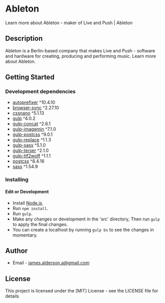 # Ableton

Learn more about Ableton - maker of Live and Push | Ableton

## Description

Ableton is a Berlin-based company that makes Live and Push - software and hardware for creating, producing and performing music. Learn more about Ableton.

## Getting Started

### Development dependencies

- [autoprefixer](https://www.npmjs.com/package/autoprefixer) ^10.4.10
- [browser-sync](https://www.npmjs.com/package/browser-sync) ^2.27.10
- [cssnano](https://www.npmjs.com/package/cssnano) ^5.1.13
- [gulp](https://www.npmjs.com/package/gulp) ^4.0.2
- [gulp-concat](https://www.npmjs.com/package/gulp-concat) ^2.6.1
- [gulp-imagemin](https://www.npmjs.com/package/gulp-imagemin) ^7.1.0
- [gulp-postcss](https://www.npmjs.com/package/gulp-postcss) ^9.0.1
- [gulp-replace](https://www.npmjs.com/package/gulp-replace) ^1.1.3
- [gulp-sass](https://www.npmjs.com/package/gulp-sass) ^5.1.0
- [gulp-terser](https://www.npmjs.com/package/gulp-terser) ^2.1.0
- [gulp-ttf2woff](https://www.npmjs.com/package/gulp-ttf2woff) ^1.1.1
- [postcss](https://www.npmjs.com/package/postcss) ^8.4.16
- [sass](https://www.npmjs.com/package/sass) ^1.54.9

### Installing

#### Edit or Development

- Install [Node.js](https://nodejs.org/en/).
- Run `npm install`.
- Run `gulp`.
- Make any changes or development in the 'src' directory, Then run `gulp` to apply the final changes.
- You can create a localhost by running `gulp bs` to see the changes in momentary.

## Author

- Email - [james.alderson.a@gmail.com](mailto:james.alderson.a@gmail.com)

## License

This project is licensed under the [MIT] License - see the LICENSE file for details